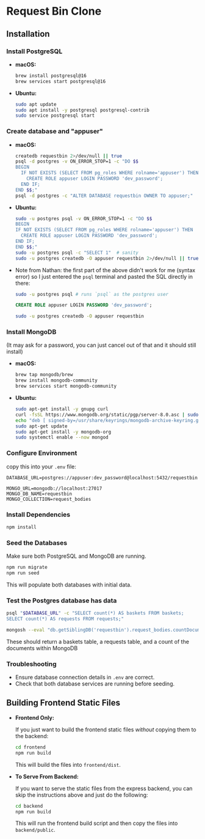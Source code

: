 # Request Bin Clone

## Installation

### Install PostgreSQL

- **macOS:**

  ```sh
  brew install postgresql@16
  brew services start postgresql@16
  ```

- **Ubuntu:**

  ```sh
  sudo apt update
  sudo apt install -y postgresql postgresql-contrib
  sudo service postgresql start
  ```

### Create database and "appuser"

- **macOS:**

  ```sh
  createdb requestbin 2>/dev/null || true
  psql -d postgres -v ON_ERROR_STOP=1 -c "DO $$
  BEGIN
    IF NOT EXISTS (SELECT FROM pg_roles WHERE rolname='appuser') THEN
      CREATE ROLE appuser LOGIN PASSWORD 'dev_password';
    END IF;
  END $$;"
  psql -d postgres -c "ALTER DATABASE requestbin OWNER TO appuser;"
  ```

- **Ubuntu:**

  ```sh
  sudo -u postgres psql -v ON_ERROR_STOP=1 -c "DO $$
  BEGIN
  IF NOT EXISTS (SELECT FROM pg_roles WHERE rolname='appuser') THEN
    CREATE ROLE appuser LOGIN PASSWORD 'dev_password';
  END IF;
  END $$;"
  sudo -u postgres psql -c "SELECT 1"  # sanity
  sudo -u postgres createdb -O appuser requestbin 2>/dev/null || true
  ```

- Note from Nathan: the first part of the above didn't work for me (syntax error) so I just entered the `psql` terminal and pasted the SQL directly in there:

  ```sh
  sudo -u postgres psql # runs `psql` as the postgres user
  ```

  ```sql
  CREATE ROLE appuser LOGIN PASSWORD 'dev_password';
  ```

  ```sh
  sudo -u postgres createdb -O appuser requestbin
  ```

### Install MongoDB

(It may ask for a password, you can just cancel out of that and it should still install)

- **macOS:**

  ```sh
  brew tap mongodb/brew
  brew install mongodb-community
  brew services start mongodb-community
  ```

- **Ubuntu:**

  ```sh
  sudo apt-get install -y gnupg curl
  curl -fsSL https://www.mongodb.org/static/pgp/server-8.0.asc | sudo gpg --dearmor -o /usr/share/keyrings/mongodb-archive-keyring.gpg
  echo "deb [ signed-by=/usr/share/keyrings/mongodb-archive-keyring.gpg ] https://repo.mongodb.org/apt/ubuntu $(lsb_release -cs)/mongodb-org/8.0 multiverse" | sudo tee /etc/apt/sources.list.d/mongodb-org-8.0.list
  sudo apt-get update
  sudo apt-get install -y mongodb-org
  sudo systemctl enable --now mongod
  ```

### Configure Environment

copy this into your `.env` file:

```text
DATABASE_URL=postgres://appuser:dev_password@localhost:5432/requestbin

MONGO_URL=mongodb://localhost:27017
MONGO_DB_NAME=requestbin
MONGO_COLLECTION=request_bodies
```

### Install Dependencies

```sh
npm install
```

### Seed the Databases

Make sure both PostgreSQL and MongoDB are running.

```sh
npm run migrate
npm run seed
```

This will populate both databases with initial data.

### Test the Postgres database has data

```sh
psql "$DATABASE_URL" -c "SELECT count(*) AS baskets FROM baskets;
SELECT count(*) AS requests FROM requests;"

mongosh --eval "db.getSiblingDB('requestbin').request_bodies.countDocuments()"
```

These should return a baskets table, a requests table, and a count of the documents within MongoDB

### Troubleshooting

- Ensure database connection details in `.env` are correct.
- Check that both database services are running before seeding.

## Building Frontend Static Files

- **Frontend Only:**

  If you just want to build the frontend static files _without_ copying them to the backend:

  ```sh
  cd frontend
  npm run build
  ```

  This will build the files into `frontend/dist`.

- **To Serve From Backend:**

  If you want to serve the static files from the express backend, you can skip the instructions above and just do the following:

  ```sh
  cd backend
  npm run build
  ```

  This will run the frontend build script and then copy the files into `backend/public`.
